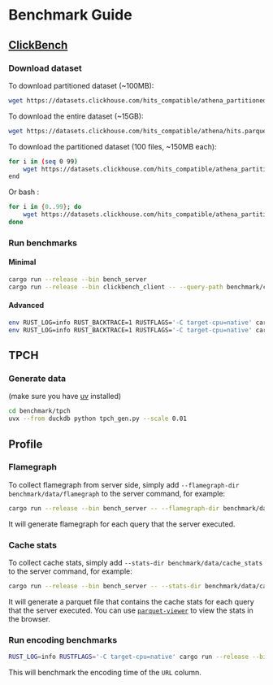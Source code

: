 # Benchmark Guide

## [ClickBench](https://github.com/ClickHouse/ClickBench) 

### Download dataset
To download partitioned dataset (~100MB):
```bash
wget https://datasets.clickhouse.com/hits_compatible/athena_partitioned/hits_0.parquet -O benchmark/data/hits_0.parquet
```

To download the entire dataset (~15GB):

```bash
wget https://datasets.clickhouse.com/hits_compatible/athena/hits.parquet -O benchmark/clickbench/data/hits.parquet
```

To download the partitioned dataset (100 files, ~150MB each):
```bash
for i in (seq 0 99)
    wget https://datasets.clickhouse.com/hits_compatible/athena_partitioned/hits_$i.parquet -O benchmark/clickbench/data/partitioned/hits_$i.parquet
end
```
Or bash :
```bash
for i in {0..99}; do
    wget https://datasets.clickhouse.com/hits_compatible/athena_partitioned/hits_$i.parquet -O benchmark/clickbench/data/partitioned/hits_$i.parquet
done
```

### Run benchmarks

#### Minimal 

```bash
cargo run --release --bin bench_server
cargo run --release --bin clickbench_client -- --query-path benchmark/clickbench/queries/queries.sql --file benchmark/clickbench/data/hits.parquet
```

#### Advanced

```bash
env RUST_LOG=info RUST_BACKTRACE=1 RUSTFLAGS='-C target-cpu=native' cargo run --release --bin bench_server
env RUST_LOG=info RUST_BACKTRACE=1 RUSTFLAGS='-C target-cpu=native' cargo run --release --bin clickbench_client -- --query-path benchmark/clickbench/queries/queries.sql --file benchmark/clickbench/data/hits.parquet --query 42
```

## TPCH

### Generate data

(make sure you have [uv](https://docs.astral.sh/uv/getting-started/installation/) installed)

```bash
cd benchmark/tpch
uvx --from duckdb python tpch_gen.py --scale 0.01
```


## Profile

### Flamegraph

To collect flamegraph from server side, simply add `--flamegraph-dir benchmark/data/flamegraph` to the server command, for example:
```bash
cargo run --release --bin bench_server -- --flamegraph-dir benchmark/data/flamegraph
```
It will generate flamegraph for each query that the server executed.

### Cache stats

To collect cache stats, simply add `--stats-dir benchmark/data/cache_stats` to the server command, for example:
```bash
cargo run --release --bin bench_server -- --stats-dir benchmark/data/cache_stats
```
It will generate a parquet file that contains the cache stats for each query that the server executed.
You can use [`parquet-viewer`](https://parquet-viewer.xiangpeng.systems) to view the stats in the browser.


### Run encoding benchmarks

```bash
RUST_LOG=info RUSTFLAGS='-C target-cpu=native' cargo run --release --bin encoding -- --file benchmark/clickbench/data/hits.parquet --column 2
```
This will benchmark the encoding time of the `URL` column.
